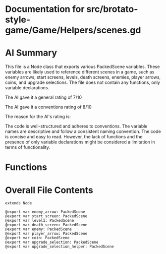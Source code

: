 # Documentation for src/brotato-style-game/Game/Helpers/scenes.gd

# AI Summary
This file is a Node class that exports various PackedScene variables. These variables are likely used to reference different scenes in a game, such as enemy arrows, start screens, levels, death screens, enemies, player arrows, coins, and upgrade selections. The file does not contain any functions, only variable declarations.

The AI gave it a general rating of 7/10

The AI gave it a conventions rating of 8/10

The reason for the AI's rating is:

The code is well-structured and adheres to conventions. The variable names are descriptive and follow a consistent naming convention. The code is concise and easy to read. However, the lack of functions and the presence of only variable declarations might be considered a limitation in terms of functionality.
# Functions
# Overall File Contents
```gdscript
extends Node

@export var enemy_arrow: PackedScene
@export var start_screen: PackedScene
@export var level1: PackedScene
@export var death_screen: PackedScene
@export var enemy: PackedScene
@export var player_arrow: PackedScene
@export var coin: PackedScene
@export var upgrade_selection: PackedScene
@export var upgrade_selection_helper: PackedScene

```
